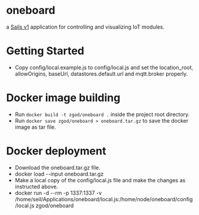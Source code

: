 # oneboard

a [Sails v1](https://sailsjs.com) application for controlling and visualizing IoT modules.

# Getting Started
* Copy config/local.example.js to config/local.js and set the location_root, allowOrigins, baseUrl, datastores.default.url and mqtt.broker properly.

# Docker image building
* Run `docker build -t zgod/oneboard .` inside the project root directory.
* Run `docker save zgod/oneboard > oneboard.tar.gz` to save the docker image as tar file.

# Docker deployment
* Download the oneboard.tar.gz file.
* docker load --input oneboard.tar.gz
* Make a local copy of the config/local.js file and make the changes as instructed above.
* docker run -d --rm -p 1337:1337 -v /home/seil/Applications/oneboard/local.js:/home/node/oneboard/config/local.js zgod/oneboard